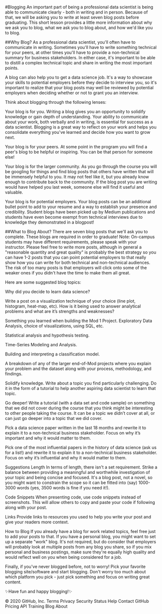 #Blogging
An important part of being a professional data scientist is being able to communicate clearly - both in writing and in person. Because of that, we will be asking you to write at least seven blog posts before graduating. This short lesson provides a little more information about why we ask you to blog, what we ask you to blog about, and how we'd like you to blog.

##Why Blog?
As a professional data scientist, you'll often have to communicate in writing. Sometimes you'll have to write something technical for your peers, at other times you'll have to provide a non-technical summary for business stakeholders. In either case, it's important to be able to distill a complex technical topic and share in writing the most important points.

A blog can also help you to get a data science job. It's a way to showcase your skills to potential employers before they decide to interview you, so it's important to realize that your blog posts may well be reviewed by potential employers when deciding whether or not to grant you an interview.

Think about blogging through the following lenses:

Your blog is for you. Writing a blog gives you an opportunity to solidify knowledge or gain depth of understanding. Your ability to communicate about your work, both verbally and in writing, is essential for success as a data scientist. Blogging is a great way to reflect on your work and helps you consolidate everything you've learned and decide how you want to grow next.

Your blog is for your peers. At some point in the program you will find a peer's blog to be helpful or inspiring. You can be that person for someone else!

Your blog is for the larger community. As you go through the course you will be googling for things and find blog posts that others have written that will be immensely helpful to you. It may not feel like it, but you already know enough to contribute back to the community. If the blog post you are writing would have helped you last week, someone else will find it useful and valuable.

Your blog is for potential employers. Your blog posts can be an additional bullet point to add to your resume and a way to establish your presence and credibility. Student blogs have been picked up by Medium publications and students have even become exempt from technical interviews due to knowledge they demonstrated in a blogpost!

##What to Blog About?
There are seven blog posts that we'll ask you to complete. These blogs are required in order to graduate! Note: On-campus students may have different requirements, please speak with your instructor. Please feel free to write more posts, although in general a "reasonable quantity and great quality" is probably the best strategy so you can have 1-2 posts that you can point potential employers to that really show how you can write for both technical and non-technical audiences. The risk of too many posts is that employers will click onto some of the weaker ones if you didn't have the time to make them all great.

Here are some suggested blog topics:

Why did you decide to learn data science?

Write a post on a visualization technique of your choice (line plot, histogram, heat-map, etc). How is it being used to answer analytical problems and what are it’s strengths and weaknesses?

Something you learned when building the Mod 1 Project. Exploratory Data Analysis, choice of visualizations, using SQL, etc.

Statistical analysis and hypothesis testing.

Time-Series Modeling and Analysis.

Building and interpreting a classification model.

A breakdown of any of the larger end-of-Mod projects where you explain your problem and the dataset along with your process, methodology, and findings.

Solidify knowledge. Write about a topic you find particularly challenging. Do it in the form of a tutorial to help another aspiring data scientist to learn that topic.

Go deeper! Write a tutorial (with a data set and code sample) on something that we did not cover during the course that you think might be interesting to other people taking the course. It can be a topic we didn’t cover at all, or can just go deeper into a topic that we did cover.

Pick a data science paper written in the last 18 months and rewrite it to explain it to a non-technical business stakeholder. Focus on why it’s important and why it would matter to them.

Pick one of the most influential papers in the history of data science (ask us for a list!) and rewrite it to explain it to a non-technical business stakeholder. Focus on why it’s influential and why it would matter to them.

Suggestions
Length
In terms of length, there isn't a set requirement. Strike a balance between providing a meaningful and worthwhile investigation of your topic and being concise and focused. It's a blog post, not a novel, so you might want to constrain the scope so it can be fitted into (say) 1000-3000 words (yes, 3500 words is fine if you need it!).

Code Snippets
When presenting code, use code snippets instead of screenshots. This will allow others to copy and paste your code if following along with your post.

Links
Provide links to resources you used to help you write your post and give your readers more context.

How to Blog
If you already have a blog for work related topics, feel free just to add your posts to that. If you have a personal blog, you might want to set up a separate "work" blog. It's not required, but do consider that employers will probably look at multiple posts from any blog you share, so if you mix personal and business postings, make sure they're equally high quality and would reflect well on you when being considered for a job.

Finally, if you've never blogged before, not to worry! Pick your favorite blogging site/software and start blogging. Don't worry too much about which platform you pick - just pick something and focus on writing great content.

✨Have fun and happy blogging!✨

© 2020 GitHub, Inc.
Terms
Privacy
Security
Status
Help
Contact GitHub
Pricing
API
Training
Blog
About

